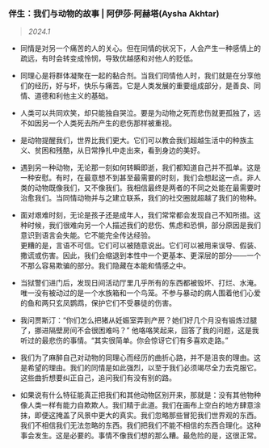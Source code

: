 ### 伴生：我们与动物的故事 | 阿伊莎·阿赫塔(Aysha Akhtar)<!-- {docsify-ignore} -->

> *2024.1*

- 同情是对另一个痛苦的人的关心。但在同情的状况下，人会产生一种感情上的疏远，有时会转变成怜悯，导致优越感和对他人的贬低。

- 同理心是将群体凝聚在一起的黏合剂。当我们同情他人时，我们就是在分享他们的经历，好与坏，快乐与痛苦。它是人类发展的重要组成部分，是善良、同情、道德和利他主义的基础。

- 人类可以共同欢笑，却只能独自哭泣。要是为动物之死而悲伤就更孤独了，远不如因另一个人类死去所产生的悲伤那样被重视。

- 是动物提醒我们，世界比我们更大。它们可以教会我们超越生活中的种族主义、贫困和残酷，从日常挣扎中走出来，看到身边的美好。

- 遇到另一种动物，无论那一刻如何转瞬即逝，我们都知道自己并不孤单。这是一种安慰。有时，在最意想不到甚至最需要的时刻，我们会想起这一点。非人类的动物既像我们，又不像我们。我相信最终是两者的不同之处能在最需要时治愈我们。当同情动物并与之建立联系，我们的社交圈就超越了我们的物种。

- 面对艰难时刻，无论是孩子还是成年人，我们常常都会发现自己不知所措。这种时候，我们很难向另一个人描述我们的悲伤、焦虑和恐惧，部分原因是我们意识到语言会失能。它不能完全传达经验。</br> 更糟的是，言语不可信。它们可以被随意说出。它们可以被用来误导、假装、撒谎或伤害。因此，我们会缩退到本性中一个更基本、更深层的部分——一个不那么容易欺骗的部分。我们隐藏在本能和情感之中。

- 当狱警们进门后，发现日间活动厅里几乎所有的东西都被毁坏、打烂、水淹。唯一没有被动过的是一个水族箱和一个鸟笼。不参与暴动的病人围着他们心爱的鱼和两只玄凤鹦鹉，保护它们不受暴徒的伤害。

- 我问贾斯汀：“你们怎么把猪从妊娠室弄到产房？她们好几个月没有锻炼过腿了，挪进隔壁房间不会很困难吗？” 他咯咯笑起来，回答了我的问题，这是我听过的最悲伤的事情。“其实很简单。你会惊讶它们有多喜欢走路。”

- 我们为了麻醉自己对动物的同理心而经历的曲折心路，并不是沮丧的理由。这是希望的理由。我们的同情是如此强烈，以至于我们必须竭尽全力去克服它。这些曲折想要纠正自己，追问我们有没有别的路。

- 如果说有什么特征能真正把我们和其他动物区别开来，那就是：没有其他物种像人类一样有能力自欺欺人。我们精于此道。我们在画布上空白的地方肆意涂抹，即便这掩盖了风景中更大的真实。我们忽略那些冒犯我们世界观的东西。我们不相信我们无法忽略的东西。我们把我们不能不相信的东西合理化。这种事会发生。这是必要的。事情不像我们想的那么糟。最危险的是，这很正常。